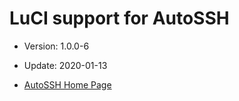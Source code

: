 LuCI support for AutoSSH
========================

* Version: 1.0.0-6

* Update: 2020-01-13

* [AutoSSH Home Page](https://www.harding.motd.ca/autossh/)
